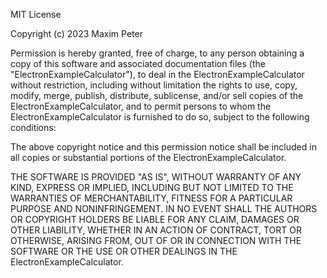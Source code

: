 MIT License

Copyright (c) 2023 Maxim Peter

Permission is hereby granted, free of charge, to any person obtaining a copy
of this software and associated documentation files (the "ElectronExampleCalculator"),
to deal in the ElectronExampleCalculator without restriction, including without limitation
the rights to use, copy, modify, merge, publish, distribute, sublicense, and/or sell
copies of the ElectronExampleCalculator, and to permit persons to whom the ElectronExampleCalculator
is furnished to do so, subject to the following conditions:

The above copyright notice and this permission notice shall be included in all
copies or substantial portions of the ElectronExampleCalculator.

THE SOFTWARE IS PROVIDED "AS IS", WITHOUT WARRANTY OF ANY KIND, EXPRESS OR
IMPLIED, INCLUDING BUT NOT LIMITED TO THE WARRANTIES OF MERCHANTABILITY,
FITNESS FOR A PARTICULAR PURPOSE AND NONINFRINGEMENT. IN NO EVENT SHALL THE
AUTHORS OR COPYRIGHT HOLDERS BE LIABLE FOR ANY CLAIM, DAMAGES OR OTHER
LIABILITY, WHETHER IN AN ACTION OF CONTRACT, TORT OR OTHERWISE, ARISING FROM,
OUT OF OR IN CONNECTION WITH THE SOFTWARE OR THE USE OR OTHER DEALINGS IN THE
ElectronExampleCalculator.
